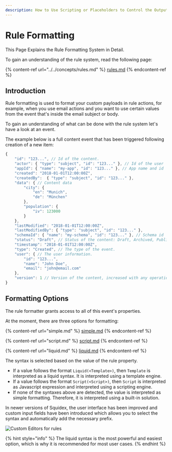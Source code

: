 ```yaml
---
description: How to Use Scripting or Placeholders to Control the Output of Rules
---
```


# Rule Formatting

This Page Explains the Rule Formatting System in Detail.

To gain an understanding of the rule system, read the following page:

{% content-ref url="../../concepts/rules.md" %}
[rules.md](../../concepts/rules.md)
{% endcontent-ref %}

## Introduction

Rule formatting is used to format your custom payloads in rule actions, for example, when you use email actions and you want to use certain values from the event that's inside the email subject or body.

To gain an understanding of what can be done with the rule system let's have a look at an event.

The example below is a full content event that has been triggered following creation of a new item:

```javascript
{
    "id": "123...", // Id of the content.
    "actor": { "type": "subject", "id": "123..." }, // Id of the user
    "appId": { "name": "my-app", "id": "123..." }, // App name and id
    "created": "2018-01-01T12:00:00Z",
    "createdBy":  { "type": "subject", "id": "123..." },
    "data": { // Content data
        "city": {
            "en": "Munich",
            "de": "München"
        },
        "population": {
            "iv": 123000
        }
    },
    "lastModified": "2018-01-01T12:00:00Z",
    "lastModifiedBy": { "type": "subject", "id": "123..." },
    "schemaId": { "name": "my-schema", "id": "123..." }, // Schema id
    "status": "Draft", // Status of the content: Draft, Archived, Published
    "timestamp": "2018-01-01T12:00:00Z",
    "type": "Created", // The type of the event.
    "user": { // The user information.
        "id": "123...",
        "name": "John Doe",
        "email": "john@email.com"
    },
    "version": 1 // Version of the content, increased with any operation
}
```

## Formatting Options

The rule formatter grants access to all of this event's properties.

At the moment, there are three options for formatting:

{% content-ref url="simple.md" %}
[simple.md](simple.md)
{% endcontent-ref %}

{% content-ref url="script.md" %}
[script.md](script.md)
{% endcontent-ref %}

{% content-ref url="liquid.md" %}
[liquid.md](liquid.md)
{% endcontent-ref %}

The syntax is selected based on the value of the rule property.

* If a value follows the format `Liquid(<Template>)`, then `Template` is interpreted as a liquid syntax. It is interpreted using a template engine.
* If a value follows the format `Script(<Script>)`, then `Script` is interpreted as Javascript expression and interpreted using a scripting engine.
* If none of the syntaxes above are detected, the value is interpreted as simple formatting.  Therefore, it is interpreted using a built-in solution.

In newer versions of Squidex, the user interface has been improved and custom input fields have been introduced which allows you to select the syntax and automatically add the necessary prefix.

<div align="left">

<img src="../../../.gitbook/assets/image (68).png" alt="Custom Editors for rules">

</div>



{% hint style="info" %}
The liquid syntax is the most powerful and easiest option, which is why it is recommended for most user cases.
{% endhint %}
